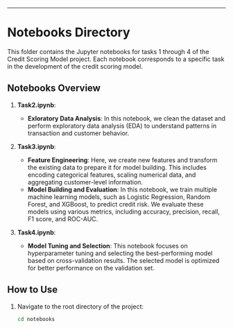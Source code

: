 
---
# Notebooks Directory

This folder contains the Jupyter notebooks for tasks 1 through 4 of the Credit Scoring Model project. Each notebook corresponds to a specific task in the development of the credit scoring model.

## Notebooks Overview

1. **Task2.ipynb**:  
   - **Exloratory Data Analysis**: In this notebook, we clean the dataset and perform exploratory data analysis (EDA) to understand patterns in transaction and customer behavior.
   
2. **Task3.ipynb**:  
   - **Feature Engineering**: Here, we create new features and transform the existing data to prepare it for model building. This includes encoding categorical features, scaling numerical data, and aggregating customer-level information.
   - **Model Building and Evaluation**: In this notebook, we train multiple machine learning models, such as Logistic Regression, Random Forest, and XGBoost, to predict credit risk. We evaluate these models using various metrics, including accuracy, precision, recall, F1 score, and ROC-AUC.

4. **Task4.ipynb**:  
   - **Model Tuning and Selection**: This notebook focuses on hyperparameter tuning and selecting the best-performing model based on cross-validation results. The selected model is optimized for better performance on the validation set.

## How to Use

1. Navigate to the root directory of the project:
   ```bash
   cd notebooks
